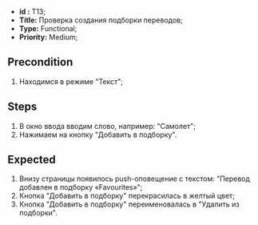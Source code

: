  - **id :** T13;
 - **Title:** Проверка создания подборки переводов;
 - **Type:** Functional;
 - **Priority:** Medium;

## Precondition

1. Находимся в режиме "Текст";	

## Steps

1. В окно ввода вводим слово, например: "Самолет";
2. Нажимаем на кнопку "Добавить в подборку".
 
## Expected
  
1. Внизу страницы появилось push-оповещение с текстом:
"Перевод добавлен в подборку «Favourites»";
2. Кнопка "Добавить в подборку" перекрасилась в желтый цвет; 
3. Кнопка "Добавить в подборку" переименовалась в "Удалить из подборки".